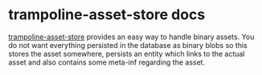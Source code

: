 # trampoline-asset-store docs

[trampoline-asset-store](../trampoline-asset-store) provides an easy way to handle binary assets.
You do not want everything persisted in the database as binary blobs so this stores the asset somewhere, persists an entity which links to the actual asset and also contains some meta-inf regarding the asset.
